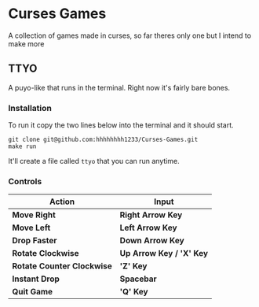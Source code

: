 # Curses Games
A collection of games made in curses, so far theres only one but I intend to make more

## TTYO
A puyo-like that runs in the terminal. Right now it's fairly bare bones. 

### Installation
To run it copy the two lines below into the terminal and it should start.
```
git clone git@github.com:hhhhhhhh1233/Curses-Games.git
make run
```
It'll create a file called ```ttyo``` that you can run anytime.
### Controls

| Action | Input |
|--------------|---------------|
| **Move Right** | **Right Arrow Key** |
| **Move Left** | **Left Arrow Key** |
| **Drop Faster** | **Down Arrow Key** |
| **Rotate Clockwise** | **Up Arrow Key / 'X' Key** |
| **Rotate Counter Clockwise** | **'Z' Key** |
| **Instant Drop** | **Spacebar** |
| **Quit Game** | **'Q' Key** |

